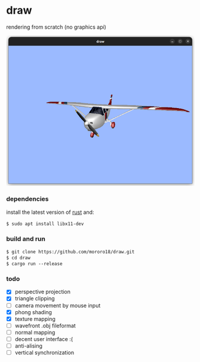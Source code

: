 # draw

rendering from scratch (no graphics api)

![alt text](https://github.com/mororo18/draw/blob/main/readme/airplane.png?raw=true)

### dependencies
install the latest version of [rust](https://www.rust-lang.org/tools/install) and:
```console
$ sudo apt install libx11-dev
```
### build and run
```console
$ git clone https://github.com/mororo18/draw.git
$ cd draw
$ cargo run --release
```

### todo

- [x] perspective projection
- [x] triangle clipping
- [ ] camera movement by mouse input
- [x] phong shading
- [x] texture mapping
- [ ] wavefront .obj fileformat
- [ ] normal mapping
- [ ] decent user interface :(
- [ ] anti-alising
- [ ] vertical synchronization 
